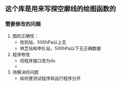 ## 这个库是用来写探空廓线的绘图函数的
### 需要修改的问题
1. 图的正确性：
    - 改则站，500hPa以上无
    - 林芝站和申扎站，500hPa以下无正确数据
2. 程序修改
    - 将程序接口改为ds
    - 
3. 待解决的问题
    - 如何使测试程序和运行程序分开
    


